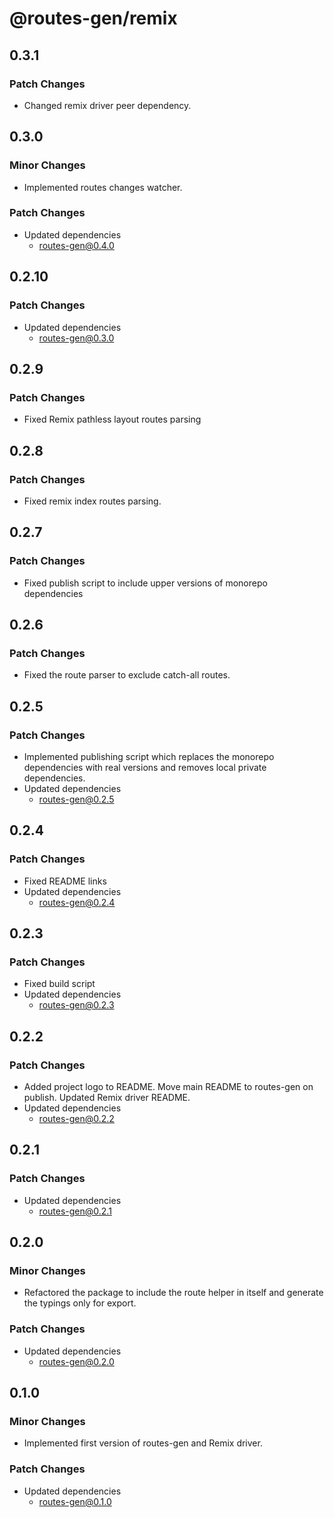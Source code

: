 # @routes-gen/remix

## 0.3.1

### Patch Changes

- Changed remix driver peer dependency.

## 0.3.0

### Minor Changes

- Implemented routes changes watcher.

### Patch Changes

- Updated dependencies
  - routes-gen@0.4.0

## 0.2.10

### Patch Changes

- Updated dependencies
  - routes-gen@0.3.0

## 0.2.9

### Patch Changes

- Fixed Remix pathless layout routes parsing

## 0.2.8

### Patch Changes

- Fixed remix index routes parsing.

## 0.2.7

### Patch Changes

- Fixed publish script to include upper versions of monorepo dependencies

## 0.2.6

### Patch Changes

- Fixed the route parser to exclude catch-all routes.

## 0.2.5

### Patch Changes

- Implemented publishing script which replaces the monorepo dependencies with real versions and removes local private dependencies.
- Updated dependencies
  - routes-gen@0.2.5

## 0.2.4

### Patch Changes

- Fixed README links
- Updated dependencies
  - routes-gen@0.2.4

## 0.2.3

### Patch Changes

- Fixed build script
- Updated dependencies
  - routes-gen@0.2.3

## 0.2.2

### Patch Changes

- Added project logo to README. Move main README to routes-gen on publish. Updated Remix driver README.
- Updated dependencies
  - routes-gen@0.2.2

## 0.2.1

### Patch Changes

- Updated dependencies
  - routes-gen@0.2.1

## 0.2.0

### Minor Changes

- Refactored the package to include the route helper in itself and generate the typings only for export.

### Patch Changes

- Updated dependencies
  - routes-gen@0.2.0

## 0.1.0

### Minor Changes

- Implemented first version of routes-gen and Remix driver.

### Patch Changes

- Updated dependencies
  - routes-gen@0.1.0
